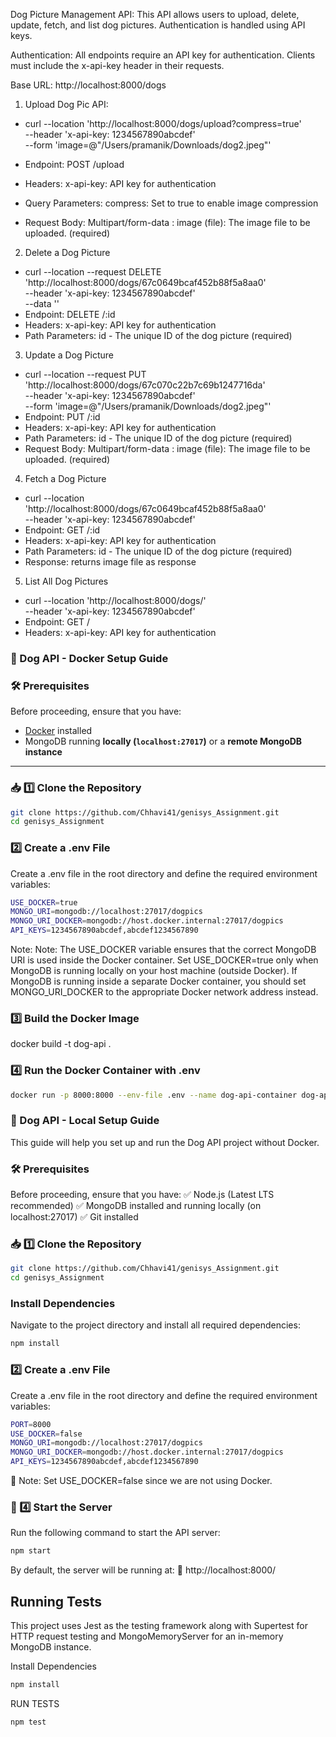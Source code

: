 Dog Picture Management API: 
This API allows users to upload, delete, update, fetch, and list dog pictures. Authentication is handled using API keys.

Authentication: 
All endpoints require an API key for authentication. Clients must include the x-api-key header in their requests.

Base URL: http://localhost:8000/dogs


1. Upload Dog Pic API:

- curl --location 'http://localhost:8000/dogs/upload?compress=true' \
--header 'x-api-key: 1234567890abcdef' \
--form 'image=@"/Users/pramanik/Downloads/dog2.jpeg"'

- Endpoint: POST /upload
- Headers:  x-api-key: API key for authentication
- Query Parameters: compress: Set to true to enable image compression
- Request Body: Multipart/form-data : image (file): The image file to be uploaded. (required)



2. Delete a Dog Picture
- curl --location --request DELETE 'http://localhost:8000/dogs/67c0649bcaf452b88f5a8aa0' \
--header 'x-api-key: 1234567890abcdef' \
--data ''
- Endpoint: DELETE /:id
- Headers:  x-api-key: API key for authentication
- Path Parameters: id -	The unique ID of the dog picture (required)



3. Update a Dog Picture
- curl --location --request PUT 'http://localhost:8000/dogs/67c070c22b7c69b1247716da' \
--header 'x-api-key: 1234567890abcdef' \
--form 'image=@"/Users/pramanik/Downloads/dog2.jpeg"'
- Endpoint: PUT /:id
- Headers:  x-api-key: API key for authentication
- Path Parameters: id -	The unique ID of the dog picture (required)
- Request Body: Multipart/form-data : image (file): The image file to be uploaded. (required)



4. Fetch a Dog Picture
- curl --location 'http://localhost:8000/dogs/67c0649bcaf452b88f5a8aa0' \
--header 'x-api-key: 1234567890abcdef'
- Endpoint: GET /:id
- Headers:  x-api-key: API key for authentication
- Path Parameters: id -	The unique ID of the dog picture (required)
- Response: returns image file as response



5. List All Dog Pictures
- curl --location 'http://localhost:8000/dogs/' \
--header 'x-api-key: 1234567890abcdef'
- Endpoint: GET /
- Headers:  x-api-key: API key for authentication





### 🐶 Dog API - Docker Setup Guide  

### 🛠 Prerequisites  
Before proceeding, ensure that you have:  

- [Docker](https://www.docker.com/get-started) installed  
- MongoDB running **locally (`localhost:27017`)** or a **remote MongoDB instance**  

---

### 📥 1️⃣ Clone the Repository  
 ```sh
 git clone https://github.com/Chhavi41/genisys_Assignment.git
 cd genisys_Assignment
 ```


### 2️⃣ Create a .env File
Create a .env file in the root directory and define the required environment variables:
```sh PORT=8000
USE_DOCKER=true
MONGO_URI=mongodb://localhost:27017/dogpics
MONGO_URI_DOCKER=mongodb://host.docker.internal:27017/dogpics
API_KEYS=1234567890abcdef,abcdef1234567890
```

Note: Note: The USE_DOCKER variable ensures that the correct MongoDB URI is used inside the Docker container.
Set USE_DOCKER=true only when MongoDB is running locally on your host machine (outside Docker).
If MongoDB is running inside a separate Docker container, you should set MONGO_URI_DOCKER to the appropriate Docker network address instead.

### 3️⃣ Build the Docker Image
docker build -t dog-api .

### 4️⃣ Run the Docker Container with .env
```sh
docker run -p 8000:8000 --env-file .env --name dog-api-container dog-api
```






### 🐶 Dog API - Local Setup Guide
This guide will help you set up and run the Dog API project without Docker.


### 🛠 Prerequisites
Before proceeding, ensure that you have:
✅ Node.js (Latest LTS recommended)
✅ MongoDB installed and running locally (on localhost:27017)
✅ Git installed

### 📥 1️⃣ Clone the Repository  
 ```sh
 git clone https://github.com/Chhavi41/genisys_Assignment.git
 cd genisys_Assignment
 ```

### Install Dependencies
Navigate to the project directory and install all required dependencies:
```sh 
npm install
```

### 2️⃣ Create a .env File
Create a .env file in the root directory and define the required environment variables:
```sh 
PORT=8000
USE_DOCKER=false
MONGO_URI=mongodb://localhost:27017/dogpics
MONGO_URI_DOCKER=mongodb://host.docker.internal:27017/dogpics
API_KEYS=1234567890abcdef,abcdef1234567890
```
🔹 Note: Set USE_DOCKER=false since we are not using Docker.


### 🚀 4️⃣ Start the Server
Run the following command to start the API server:
```sh
npm start
```
By default, the server will be running at:
🔗 http://localhost:8000/



## Running Tests
This project uses Jest as the testing framework along with Supertest for HTTP request testing and MongoMemoryServer for an in-memory MongoDB instance. 

Install Dependencies
```sh
npm install
```

RUN TESTS
```sh
npm test
```




   
